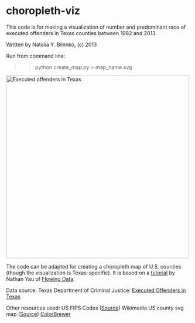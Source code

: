 choropleth-viz
==============

This code is for making a visualization of number and predominant race of executed offenders in Texas counties between 1982 and 2013. 

Written by Natalia Y. Bilenko, (c) 2013

Run from command line:

>> python create_map.py > map_name.svg

<img src="https://raw.github.com/nbilenko/cloropleth_viz/master/executed_offenders_TX.png" alt="Executed offenders in Texas" width="500">

The code can be adapted for creating a choropleth map of U.S. counties (though the visualization is Texas-specific).
It is based on a <a href="http://flowingdata.com/2009/11/12/how-to-make-a-us-county-thematic-map-using-free-tools/">tutorial</a> by Nathan Yau of <a href="http://flowingdata.com">Flowing Data</a>.

Data source:
Texas Department of Criminal Justice:
<a href="http://www.tdcj.state.tx.us/death_row/dr_executed_offenders.html">Executed Offenders in Texas</a>

Other resources used:
US FIPS Codes (<a href="http://www.schooldata.com/pdfs/US_FIPS_Codes.xls">Source</a>)
Wikimedia US county svg map (<a href="http://commons.wikimedia.org/wiki/File:USA_Counties_with_FIPS_and_names.svg">Source</a>)
<a href="http://colorbrewer2.org/">ColorBrewer</a>
